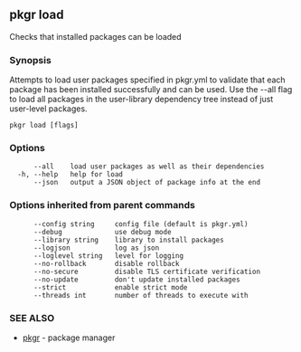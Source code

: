 ## pkgr load

Checks that installed packages can be loaded

### Synopsis

Attempts to load user packages specified in pkgr.yml to validate that each package has been installed
successfully and can be used. Use the --all flag to load all packages in the user-library dependency tree instead of just user-level packages.

```
pkgr load [flags]
```

### Options

```
      --all    load user packages as well as their dependencies
  -h, --help   help for load
      --json   output a JSON object of package info at the end
```

### Options inherited from parent commands

```
      --config string     config file (default is pkgr.yml)
      --debug             use debug mode
      --library string    library to install packages
      --logjson           log as json
      --loglevel string   level for logging
      --no-rollback       disable rollback
      --no-secure         disable TLS certificate verification
      --no-update         don't update installed packages
      --strict            enable strict mode
      --threads int       number of threads to execute with
```

### SEE ALSO

* [pkgr](pkgr.md)	 - package manager

